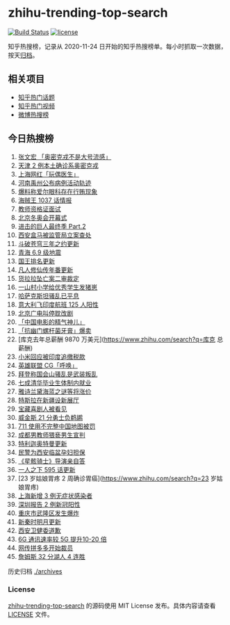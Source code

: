 # zhihu-trending-top-search

[![Build Status](https://github.com/justjavac/zhihu-trending-top-search/workflows/ci/badge.svg?branch=main)](https://github.com/justjavac/zhihu-trending-top-search/actions)
[![license](https://img.shields.io/github/license/justjavac/zhihu-trending-top-search)](https://github.com/justjavac/zhihu-trending-top-search/blob/main/LICENSE)

知乎热搜榜，记录从 2020-11-24 日开始的知乎热搜榜单。每小时抓取一次数据，按天[归档](./archives)。

## 相关项目

- [知乎热门话题](https://github.com/justjavac/zhihu-trending-hot-questions)
- [知乎热门视频](https://github.com/justjavac/zhihu-trending-hot-video)
- [微博热搜榜](https://github.com/justjavac/weibo-trending-hot-search)

## 今日热搜榜

<!-- BEGIN -->
<!-- 最后更新时间 Sun Jan 09 2022 19:11:15 GMT+0800 (China Standard Time) -->

1. [张文宏 「奥密克戎不是大号流感」](https://www.zhihu.com/search?q=奥密克戎)
1. [天津 2 例本土确诊系奥密克戎](https://www.zhihu.com/search?q=天津疫情)
1. [上海网红「玩偶医生」](https://www.zhihu.com/search?q=玩偶医生)
1. [河南禹州公布病例活动轨迹](https://www.zhihu.com/search?q=河南疫情)
1. [爆料称爱尔眼科存在行贿现象](https://www.zhihu.com/search?q=爱尔眼科)
1. [海贼王 1037 话情报](https://www.zhihu.com/search?q=海贼王)
1. [教师资格证面试](https://www.zhihu.com/search?q=教师资格证面试)
1. [北京冬奥会开幕式](https://www.zhihu.com/search?q=冬奥会)
1. [进击的巨人最终季 Part.2](https://www.zhihu.com/search?q=进击的巨人)
1. [西安盒马被监管局立案查处](https://www.zhihu.com/search?q=西安盒马)
1. [斗破苍穹三年之约更新](https://www.zhihu.com/search?q=斗破苍穹三年之约)
1. [青海 6.9 级地震](https://www.zhihu.com/search?q=青海地震)
1. [国王排名更新](https://www.zhihu.com/search?q=国王排名)
1. [凡人修仙传年番更新](https://www.zhihu.com/search?q=凡人修仙传)
1. [货拉拉坠亡案二审裁定](https://www.zhihu.com/search?q=货拉拉坠亡案)
1. [一山村小学给优秀学生发猪崽](https://www.zhihu.com/search?q=云南山村小学)
1. [哈萨克斯坦骚乱已平息](https://www.zhihu.com/search?q=哈萨克斯坦)
1. [意大利飞印度航班 125 人阳性](https://www.zhihu.com/search?q=意大利飞印度航班)
1. [北京广电叫停耽改剧](https://www.zhihu.com/search?q=耽改剧)
1. [「中国电影的精气神儿」](https://www.zhihu.com/search?q=中国电影的精气神)
1. [「抗幽门螺杆菌牙膏」爆卖](https://www.zhihu.com/search?q=抗幽门螺杆菌牙膏)
1. [库克去年总薪酬 9870 万美元](https://www.zhihu.com/search?q=库克 总薪酬)
1. [小米回应被印度追缴税款](https://www.zhihu.com/search?q=小米回应)
1. [英雄联盟 CG「呼唤」](https://www.zhihu.com/search?q=英雄联盟cg)
1. [拜登称国会山骚乱是武装叛乱](https://www.zhihu.com/search?q=国会山骚乱)
1. [七成清华毕业生体制内就业](https://www.zhihu.com/search?q=清华毕业生)
1. [雅诗兰黛海蓝之谜等将涨价](https://www.zhihu.com/search?q=雅诗兰黛)
1. [特斯拉在新疆设新展厅](https://www.zhihu.com/search?q=特斯拉)
1. [宝藏喜剧人被看见](https://www.zhihu.com/search?q=一年一度喜剧大赛)
1. [威金斯 21 分勇士负鹈鹕](https://www.zhihu.com/search?q=勇士)
1. [711 使用不完整中国地图被罚](https://www.zhihu.com/search?q=711被罚)
1. [成都男教师猥亵男生宣判](https://www.zhihu.com/search?q=成都男教师)
1. [特利迦奥特曼更新](https://www.zhihu.com/search?q=特利迦奥特曼)
1. [民警为西安临盆孕妇担保](https://www.zhihu.com/search?q=西安孕妇临盆)
1. [《星骸骑士》导演亲自答](https://www.zhihu.com/search?q=星骸骑士)
1. [一人之下 595 话更新](https://www.zhihu.com/search?q=一人之下)
1. [23 岁姑娘胃疼 2 周确诊胃癌](https://www.zhihu.com/search?q=23 岁姑娘胃疼)
1. [上海新增 3 例无症状感染者](https://www.zhihu.com/search?q=上海疫情)
1. [深圳报告 2 例新冠阳性](https://www.zhihu.com/search?q=深圳疫情)
1. [重庆市武隆区发生爆炸](https://www.zhihu.com/search?q=重庆爆炸)
1. [新秦时明月更新](https://www.zhihu.com/search?q=新秦时明月)
1. [西安卫健委道歉](https://www.zhihu.com/search?q=西安卫健委)
1. [6G 通讯速率较 5G 提升10-20 倍](https://www.zhihu.com/search?q=6G)
1. [网传拼多多开始裁员](https://www.zhihu.com/search?q=拼多多裁员)
1. [詹姆斯 32 分湖人 4 连胜](https://www.zhihu.com/search?q=湖人)

<!-- END -->

历史归档 [./archives](./archives)

### License

[zhihu-trending-top-search](https://github.com/justjavac/zhihu-trending-top-search)
的源码使用 MIT License 发布。具体内容请查看 [LICENSE](./LICENSE) 文件。

